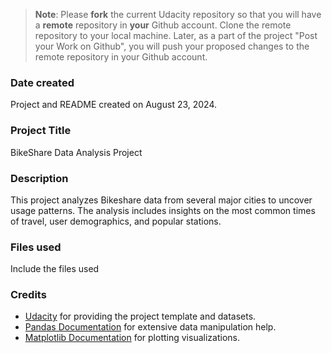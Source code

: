 >**Note**: Please **fork** the current Udacity repository so that you will have a **remote** repository in **your** Github account. Clone the remote repository to your local machine. Later, as a part of the project "Post your Work on Github", you will push your proposed changes to the remote repository in your Github account.

### Date created
Project and README created on August 23, 2024.

### Project Title
BikeShare Data Analysis Project

### Description
This project analyzes Bikeshare data from several major cities to uncover usage patterns. The analysis includes insights on the most common times of travel, user demographics, and popular stations.

### Files used
Include the files used

### Credits
- [Udacity](https://www.udacity.com/) for providing the project template and datasets.
- [Pandas Documentation](https://pandas.pydata.org/docs/) for extensive data manipulation help.
- [Matplotlib Documentation](https://matplotlib.org/stable/contents.html) for plotting visualizations.

